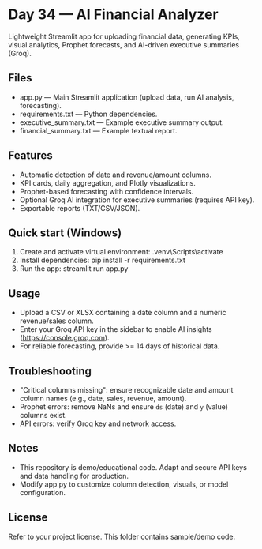 # Day 34 — AI Financial Analyzer

Lightweight Streamlit app for uploading financial data, generating KPIs, visual analytics, Prophet forecasts, and AI-driven executive summaries (Groq).

## Files
- app.py — Main Streamlit application (upload data, run AI analysis, forecasting).
- requirements.txt — Python dependencies.
- executive_summary.txt — Example executive summary output.
- financial_summary.txt — Example textual report.

## Features
- Automatic detection of date and revenue/amount columns.
- KPI cards, daily aggregation, and Plotly visualizations.
- Prophet-based forecasting with confidence intervals.
- Optional Groq AI integration for executive summaries (requires API key).
- Exportable reports (TXT/CSV/JSON).

## Quick start (Windows)
1. Create and activate virtual environment:
    .venv\Scripts\activate
2. Install dependencies:
    pip install -r requirements.txt
3. Run the app:
    streamlit run app.py

## Usage
- Upload a CSV or XLSX containing a date column and a numeric revenue/sales column.
- Enter your Groq API key in the sidebar to enable AI insights (https://console.groq.com).
- For reliable forecasting, provide >= 14 days of historical data.

## Troubleshooting
- "Critical columns missing": ensure recognizable date and amount column names (e.g., date, sales, revenue, amount).
- Prophet errors: remove NaNs and ensure `ds` (date) and `y` (value) columns exist.
- API errors: verify Groq key and network access.

## Notes
- This repository is demo/educational code. Adapt and secure API keys and data handling for production.
- Modify app.py to customize column detection, visuals, or model configuration.

## License
Refer to your project license. This folder contains sample/demo code.